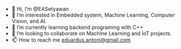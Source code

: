 - 👋 Hi, I’m @EASetyawan
- 👀 I’m interested in Embedded system, Machine Learning, Computer Vision, and AI.
- 🌱 I’m currently learning backend programing with C++
- 💞️ I’m looking to collaborate on Machine Learning and IoT projects.
- 📫 How to reach me eduardus.antoni@gmail.com

<!---
EASetyawan/EASetyawan is a ✨ special ✨ repository because its `README.md` (this file) appears on your GitHub profile.
You can click the Preview link to take a look at your changes.
--->
